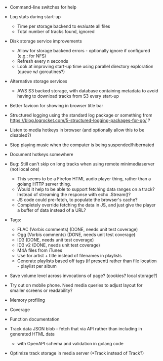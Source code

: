  * Command-line switches for help

 * Log stats during start-up
   * Time per storage backend to evaluate all files
   * Total number of tracks found, ignored

 * Disk storage service improvements
   * Allow for storage backend errors - optionally ignore if configured (e.g.: for NFS)
   * Refresh every n seconds
   * Look at improving start-up time using parallel directory exploration (queue w/ goroutines?)

 * Alternative storage services
   * AWS S3 backed storage, with database containing metadata to avoid having to download tracks from S3 every start-up

 * Better favicon for showing in browser title bar

 * Structured logging using the standard log package or something from https://blog.logrocket.com/5-structured-logging-packages-for-go/ ?

 * Listen to media hotkeys in browser (and optionally allow this to be disabled?)
 * Stop playing music when the computer is being suspended/hibernated

 * Document hotkeys somewhere

 * Bug: Still can't skip on long tracks when using remote minimediaserver (not local one)
   * This seems to be a Firefox HTML audio player thing, rather than a golang HTTP server thing.
   * Would it help to be able to support fetching data ranges on a track? Instead of streaming the response with echo .Stream()?
   * JS code could pre-fetch, to populate the browser's cache?
   * Completely override fetching the data in JS, and just give the player a buffer of data instead of a URL?

 * Tags:
   * FLAC (Vorbis comments) (DONE, needs unit test coverage)
   * Ogg (Vorbis comments) (DONE, needs unit test coverage)
   * ID3 (DONE, needs unit test coverage)
   * ID3 v2 (DONE, needs unit test coverage)
   * M4A files from iTunes
   * Use for artist + title instead of filenames in playlists
   * Generate playlists based off tags (if present) rather than file location - playlist per album

 * Save volume level across invocations of page? (cookies? local storage?)

 * Try out on mobile phone. Need media queries to adjust layout for smaller screens or readability?

 * Memory profiling
 * Coverage
 * Function documentation

 * Track data JSON blob - fetch that via API rather than including in generated HTML data
   * with OpenAPI schema and validation in golang code
 * Optimize track storage in media server (*Track instead of Track?)
